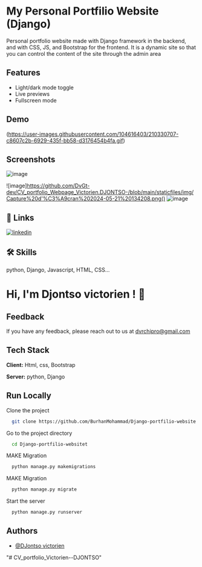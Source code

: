 #
# My Personal Portfilio Website (Django)

Personal portfolio website made with Django framework in the backend, and with CSS, JS, and Bootstrap for the frontend. It is a dynamic site so that you can control the content of the site through the admin area

## Features

- Light/dark mode toggle
- Live previews
- Fullscreen mode


## Demo

(https://user-images.githubusercontent.com/104616403/210330707-c8607c2b-6929-435f-bb58-d3176454b4fa.gif)


## Screenshots





![image](https://github.com/DvGt-dev/CV_portfolio_Webpage_Victorien.DJONTSO-/blob/main/staticfiles/img/Capture%20d'%C3%A9cran%202024-05-22%20120847.png)

![image]https://github.com/DvGt-dev/CV_portfolio_Webpage_Victorien.DJONTSO-/blob/main/staticfiles/img/Capture%20d'%C3%A9cran%202024-05-21%20134208.png()
![image](https://github.com/DvGt-dev/CV_portfolio_Webpage_Victorien.DJONTSO-/blob/main/staticfiles/img/Capture%20d'%C3%A9cran%202024-05-19%20125227.png)




## 🔗 Links
[![linkedin](https://www.linkedin.com/feed/)](www.linkedin.com/in/djontsovictorien)


## 🛠 Skills
python, Django, Javascript, HTML, CSS...


# Hi, I'm Djontso victorien ! 👋


## Feedback

If you have any feedback, please reach out to us at dvrchipro@gmail.com


## Tech Stack

**Client:** Html, css, Bootstrap

**Server:** python, Django


## Run Locally

Clone the project

```bash
  git clone https://github.com/BurhanMohammad/Django-portfilio-website.git
```

Go to the project directory

```bash
  cd Django-portfilio-websitet
```

MAKE  Migration

```bash
  python manage.py makemigrations
```

MAKE  Migration

```bash
  python manage.py migrate     
```
Start the server

```bash
  python manage.py runserver     
```


## Authors

- [@DJontso victorien ](https://github.com/dvgt-dev)

"# CV_portfolio_Victorien--DJONTSO" 
